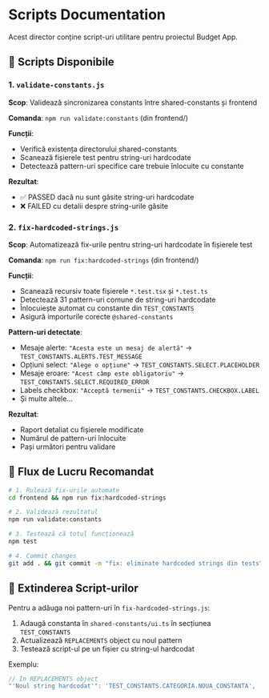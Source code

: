 # Scripts Documentation

Acest director conține script-uri utilitare pentru proiectul Budget App.

## 📝 Scripts Disponibile

### 1. `validate-constants.js`
**Scop**: Validează sincronizarea constants între shared-constants și frontend

**Comanda**: `npm run validate:constants` (din frontend/)

**Funcții**:
- Verifică existența directorului shared-constants
- Scanează fișierele test pentru string-uri hardcodate
- Detectează pattern-uri specifice care trebuie înlocuite cu constante

**Rezultat**: 
- ✅ PASSED dacă nu sunt găsite string-uri hardcodate
- ❌ FAILED cu detalii despre string-urile găsite

### 2. `fix-hardcoded-strings.js`
**Scop**: Automatizează fix-urile pentru string-uri hardcodate în fișierele test

**Comanda**: `npm run fix:hardcoded-strings` (din frontend/)

**Funcții**:
- Scanează recursiv toate fișierele `*.test.tsx` și `*.test.ts`
- Detectează 31 pattern-uri comune de string-uri hardcodate
- Înlocuiește automat cu constante din `TEST_CONSTANTS`
- Asigură importurile corecte `@shared-constants`

**Pattern-uri detectate**:
- Mesaje alerte: `"Acesta este un mesaj de alertă"` → `TEST_CONSTANTS.ALERTS.TEST_MESSAGE`
- Opțiuni select: `"Alege o opțiune"` → `TEST_CONSTANTS.SELECT.PLACEHOLDER`
- Mesaje eroare: `"Acest câmp este obligatoriu"` → `TEST_CONSTANTS.SELECT.REQUIRED_ERROR`
- Labels checkbox: `"Acceptă termenii"` → `TEST_CONSTANTS.CHECKBOX.LABEL`
- Și multe altele...

**Rezultat**: 
- Raport detaliat cu fișierele modificate
- Numărul de pattern-uri înlocuite
- Pași următori pentru validare

## 🚀 Flux de Lucru Recomandat

```bash
# 1. Rulează fix-urile automate
cd frontend && npm run fix:hardcoded-strings

# 2. Validează rezultatul
npm run validate:constants

# 3. Testează că totul funcționează
npm test

# 4. Commit changes
git add . && git commit -m "fix: eliminate hardcoded strings din tests"
```

## 🔧 Extinderea Script-urilor

Pentru a adăuga noi pattern-uri în `fix-hardcoded-strings.js`:

1. Adaugă constanta în `shared-constants/ui.ts` în secțiunea `TEST_CONSTANTS`
2. Actualizează `REPLACEMENTS` object cu noul pattern
3. Testează script-ul pe un fișier cu string-ul hardcodat

Exemplu:
```javascript
// În REPLACEMENTS object
"'Noul string hardcodat'": 'TEST_CONSTANTS.CATEGORIA.NOUA_CONSTANTA',
``` 